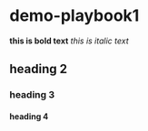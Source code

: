 # demo-playbook1
**this is bold text**
*this is italic text*
## heading 2
### heading 3
#### heading 4

